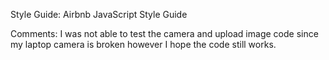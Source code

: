 
Style Guide: 
Airbnb JavaScript Style Guide

Comments:
 I was not able to test the camera and upload image code since my laptop camera is broken however I hope the code still works.
